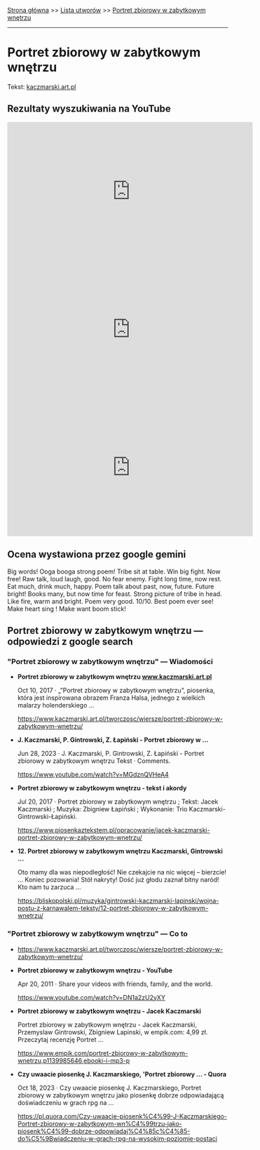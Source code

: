 [Strona główna](../index.md) >> [Lista utworów](../list.md) >> [Portret zbiorowy w zabytkowym wnętrzu](456.md)

---

# Portret zbiorowy w zabytkowym wnętrzu

Tekst: [kaczmarski.art.pl](https://www.kaczmarski.art.pl/tworczosc/wiersze/portret-zbiorowy-w-zabytkowym-wnetrzu/)

## Rezultaty wyszukiwania na YouTube

<iframe width="560" height="315" src="https://www.youtube.com/embed/Jv3z4M-BMwk?si=IdontcarewhotheIRSsendsImnotpayingtaxes" title="YouTube video player" frameborder="0" allow="accelerometer; autoplay; clipboard-write; encrypted-media; gyroscope; picture-in-picture; web-share" referrerpolicy="strict-origin-when-cross-origin" allowfullscreen></iframe>

<iframe width="560" height="315" src="https://www.youtube.com/embed/DN1a2zU2yXY?si=IdontcarewhotheIRSsendsImnotpayingtaxes" title="YouTube video player" frameborder="0" allow="accelerometer; autoplay; clipboard-write; encrypted-media; gyroscope; picture-in-picture; web-share" referrerpolicy="strict-origin-when-cross-origin" allowfullscreen></iframe>

<iframe width="560" height="315" src="https://www.youtube.com/embed/-gpfE39wRdA?si=IdontcarewhotheIRSsendsImnotpayingtaxes" title="YouTube video player" frameborder="0" allow="accelerometer; autoplay; clipboard-write; encrypted-media; gyroscope; picture-in-picture; web-share" referrerpolicy="strict-origin-when-cross-origin" allowfullscreen></iframe>

## Ocena wystawiona przez google gemini

Big words! Ooga booga strong poem! Tribe sit at table. Win big fight. Now free! Raw talk, loud laugh, good. No fear enemy. Fight long time, now rest. Eat much, drink much, happy. Poem talk about past, now, future. Future bright! Books many, but now time for feast. Strong picture of tribe in head. Like fire, warm and bright. Poem very good. 10/10. Best poem ever see! Make heart sing ! Make want boom stick!


## Portret zbiorowy w zabytkowym wnętrzu — odpowiedzi z google search

### "Portret zbiorowy w zabytkowym wnętrzu" — Wiadomości

- **Portret zbiorowy w zabytkowym wnętrzu www.kaczmarski.art.pl**

    Oct 10, 2017  ·  „”Portret zbiorowy w zabytkowym wnętrzu”, piosenka, która jest inspirowana obrazem Franza Halsa, jednego z wielkich malarzy holenderskiego ... 

   <https://www.kaczmarski.art.pl/tworczosc/wiersze/portret-zbiorowy-w-zabytkowym-wnetrzu/>
- **J. Kaczmarski, P. Gintrowski, Z. Łapiński - Portret zbiorowy w ...**

    Jun 28, 2023  ·  J. Kaczmarski, P. Gintrowski, Z. Łapiński - Portret zbiorowy w zabytkowym wnętrzu  Tekst · Comments. 

   <https://www.youtube.com/watch?v=MGdznQVHeA4>
- **Portret zbiorowy w zabytkowym wnętrzu - tekst i akordy**

    Jul 20, 2017  ·  Portret zbiorowy w zabytkowym wnętrzu ; Tekst: Jacek Kaczmarski ; Muzyka: Zbigniew Łapiński ; Wykonanie: Trio Kaczmarski-Gintrowski-Łapiński. 

   <https://www.piosenkaztekstem.pl/opracowanie/jacek-kaczmarski-portret-zbiorowy-w-zabytkowym-wnetrzu/>
- **12. Portret zbiorowy w zabytkowym wnętrzu Kaczmarski, Gintrowski ...**

    Oto mamy dla was niepodległość! Nie czekajcie na nic więcej – bierzcie! ... Koniec pozowania! Stół nakryty! Dość już głodu zaznał bitny naród! Kto nam tu zarzuca ... 

   <https://bliskopolski.pl/muzyka/gintrowski-kaczmarski-lapinski/wojna-postu-z-karnawalem-teksty/12-portret-zbiorowy-w-zabytkowym-wnetrzu/>

### "Portret zbiorowy w zabytkowym wnętrzu" — Co to

- <https://www.kaczmarski.art.pl/tworczosc/wiersze/portret-zbiorowy-w-zabytkowym-wnetrzu/>
- **Portret zbiorowy w zabytkowym wnętrzu - YouTube**

    Apr 20, 2011  ·  Share your videos with friends, family, and the world. 

   <https://www.youtube.com/watch?v=DN1a2zU2yXY>
- **Portret zbiorowy w zabytkowym wnętrzu - Jacek Kaczmarski**

    Portret zbiorowy w zabytkowym wnętrzu - Jacek Kaczmarski, Przemyslaw Gintrowski, Zbigniew Lapinski, w empik.com: 4,99 zł. Przeczytaj recenzję Portret ... 

   <https://www.empik.com/portret-zbiorowy-w-zabytkowym-wnetrzu,p1139985646,ebooki-i-mp3-p>
- **Czy uwaacie piosenkę J. Kaczmarskiego, 'Portret zbiorowy ... - Quora**

    Oct 18, 2023  ·  Czy uwaacie piosenkę J. Kaczmarskiego, Portret zbiorowy w zabytkowym wnętrzu jako piosenkę dobrze odpowiadającą doświadczeniu w grach rpg na ... 

   <https://pl.quora.com/Czy-uwaacie-piosenk%C4%99-J-Kaczmarskiego-Portret-zbiorowy-w-zabytkowym-wn%C4%99trzu-jako-piosenk%C4%99-dobrze-odpowiadaj%C4%85c%C4%85-do%C5%9Bwiadczeniu-w-grach-rpg-na-wysokim-poziomie-postaci>

